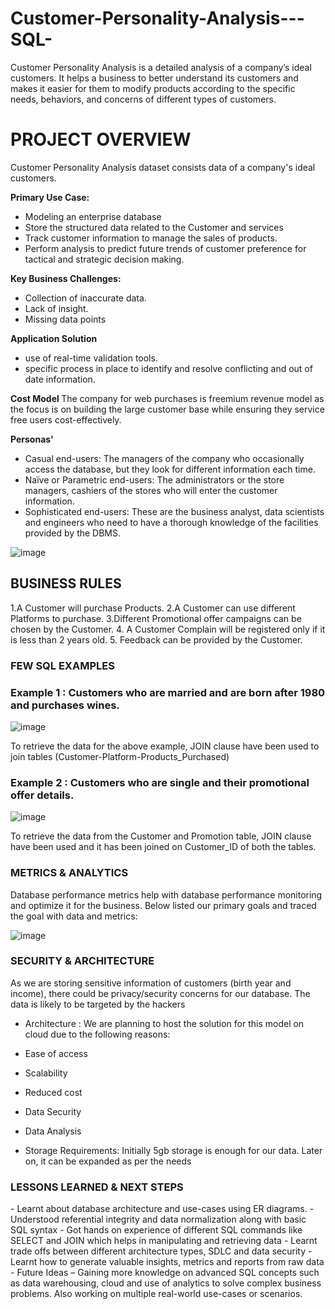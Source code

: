 # Customer-Personality-Analysis---SQL-
Customer Personality Analysis is a detailed analysis of a company’s ideal customers. It  helps a business to better understand its customers and makes it easier for them to  modify products according to the specific needs, behaviors, and concerns of different  types of customers.
<h1> PROJECT OVERVIEW </h1

Customer Personality Analysis dataset consists data of a company's ideal customers.

<b> Primary Use Case: </b>

- Modeling an enterprise database
- Store the structured data related to the Customer and services 
- Track customer information to manage the sales of products.
- Perform analysis to predict future trends of customer preference for tactical and strategic decision making. 

<b> Key Business Challenges: </b>
- Collection of inaccurate data.
- Lack of insight.
- Missing data points

<b>Application Solution </b>
- use of real-time validation tools.
- specific process in place to identify and resolve conflicting and out of date information.

<b>Cost Model </b>
The company for web purchases is freemium revenue model as the focus is on building the large customer base while ensuring they service free users cost-effectively.

<b> Personas' </b>

- Casual end-users: The managers of the company who occasionally access the database, but they look for different information each time.
- Naïve or Parametric end-users: The administrators or the store managers, cashiers of the stores who will enter the customer information.
- Sophisticated end-users: These are the business analyst, data scientists and engineers who need to have a thorough knowledge of the facilities provided by the DBMS. 

![image](https://user-images.githubusercontent.com/117341679/218349925-c7392d99-73e1-4a1e-9694-1feb5c4445ba.png)


<h2>BUSINESS RULES </h2>

1.A Customer will purchase Products.
2.A Customer can use different Platforms to purchase.
3.Different Promotional offer campaigns can be chosen by the Customer.
4. A Customer Complain will be registered only if it is less than 2 years old.
5. Feedback can be provided by the Customer.

<h3> FEW SQL EXAMPLES </h3>

<h3> Example 1 : Customers who are married and are born after 1980 and purchases wines. </h3>

![image](https://user-images.githubusercontent.com/117341679/218350048-887d7eea-878a-4f9a-ab55-d4e0fe7ea7e5.png)

To retrieve the data for the above example, JOIN clause have been used to join tables (Customer-Platform-Products_Purchased)

<h3> Example 2 : Customers who are single and their promotional offer details.</h3>

![image](https://user-images.githubusercontent.com/117341679/218350107-2e44634b-8dd8-469d-b9c7-8c03e9026f52.png)

To retrieve the data from the Customer and Promotion table, JOIN clause have been used and it has been joined on Customer_ID of both the tables.

<h3> METRICS & ANALYTICS </h3>

Database performance metrics help with database performance monitoring and optimize it for the business. Below listed our primary goals and traced the goal with data and metrics: 

![image](https://user-images.githubusercontent.com/117341679/218350217-96ed2dca-b7a1-4b47-a1ca-99cac815f5d2.png)

<h3> SECURITY & ARCHITECTURE </h3>

As we are storing sensitive information of customers (birth year and income), there could be privacy/security concerns for our database.
The data is likely to be targeted by the hackers 
- Architecture :
We are planning to host the solution for this model on cloud due to the following reasons:
- Ease of access 
- Scalability 
- Reduced cost 
- Data Security 
- Data Analysis 
 
- Storage Requirements:
Initially 5gb storage is enough for our data. Later on, it can be expanded as per the needs

<h3> LESSONS LEARNED & NEXT STEPS </h3>
- Learnt about database architecture and use-cases using ER diagrams.
- Understood referential integrity and data normalization along with basic SQL syntax
- Got hands on experience of different SQL commands like SELECT and JOIN which helps in manipulating and retrieving data 
- Learnt trade offs between different architecture types, SDLC and data security 
- Learnt how to generate valuable insights, metrics and reports from raw data
- Future Ideas – Gaining more knowledge on advanced SQL concepts such as data warehousing, cloud and use of analytics to solve complex business problems. Also working on multiple real-world use-cases or scenarios.

